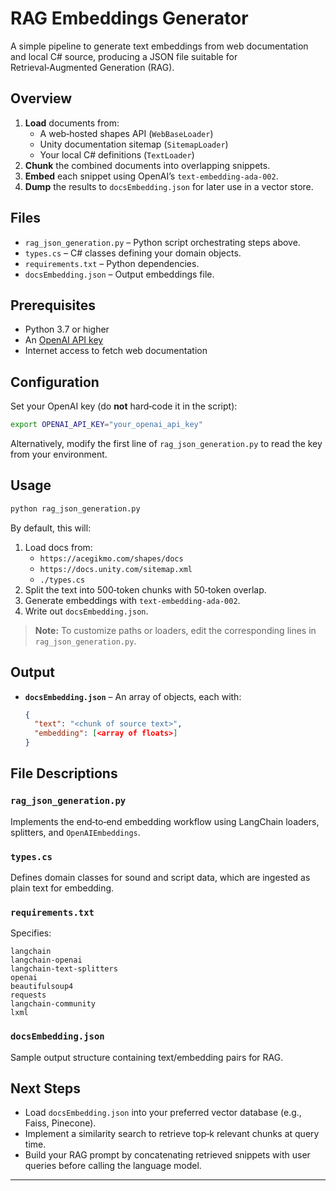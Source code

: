 # RAG Embeddings Generator

A simple pipeline to generate text embeddings from web documentation and local C# source, producing a JSON file suitable for Retrieval‑Augmented Generation (RAG).

## Overview

1. **Load** documents from:
   - A web‑hosted shapes API (`WebBaseLoader`)  
   - Unity documentation sitemap (`SitemapLoader`)  
   - Your local C# definitions (`TextLoader`)  
2. **Chunk** the combined documents into overlapping snippets.  
3. **Embed** each snippet using OpenAI’s `text-embedding-ada-002`.  
4. **Dump** the results to `docsEmbedding.json` for later use in a vector store.

## Files

- `rag_json_generation.py` – Python script orchestrating steps above.  
- `types.cs` – C# classes defining your domain objects.  
- `requirements.txt` – Python dependencies.  
- `docsEmbedding.json` – Output embeddings file.

## Prerequisites

- Python 3.7 or higher  
- An [OpenAI API key][openai]  
- Internet access to fetch web documentation  

## Configuration

Set your OpenAI key (do **not** hard‑code it in the script):

```bash
export OPENAI_API_KEY="your_openai_api_key"
```

Alternatively, modify the first line of `rag_json_generation.py` to read the key from your environment.

## Usage

```bash
python rag_json_generation.py
```

By default, this will:

1. Load docs from:
   - `https://acegikmo.com/shapes/docs`  
   - `https://docs.unity.com/sitemap.xml`  
   - `./types.cs`  
2. Split the text into 500‑token chunks with 50‑token overlap.  
3. Generate embeddings with `text-embedding-ada-002`.  
4. Write out `docsEmbedding.json`.

> **Note:** To customize paths or loaders, edit the corresponding lines in `rag_json_generation.py`.

## Output

- **`docsEmbedding.json`** – An array of objects, each with:
  ```json
  {
    "text": "<chunk of source text>",
    "embedding": [<array of floats>]
  }
  ```

## File Descriptions

### `rag_json_generation.py`  
Implements the end‑to‑end embedding workflow using LangChain loaders, splitters, and `OpenAIEmbeddings`.

### `types.cs`  
Defines domain classes for sound and script data, which are ingested as plain text for embedding.

### `requirements.txt`  
Specifies:
```
langchain
langchain-openai
langchain-text-splitters
openai
beautifulsoup4
requests
langchain-community
lxml
```

### `docsEmbedding.json`  
Sample output structure containing text/embedding pairs for RAG.

## Next Steps

- Load `docsEmbedding.json` into your preferred vector database (e.g., Faiss, Pinecone).  
- Implement a similarity search to retrieve top‑k relevant chunks at query time.  
- Build your RAG prompt by concatenating retrieved snippets with user queries before calling the language model.

---

[openai]: https://platform.openai.com/

